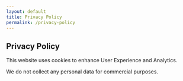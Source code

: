 ```yaml
---
layout: default
title: Privacy Policy
permalink: /privacy-policy
---
```


## Privacy Policy

This website uses cookies to enhance User Experience and Analytics.

We do not collect any personal data for commercial purposes.

